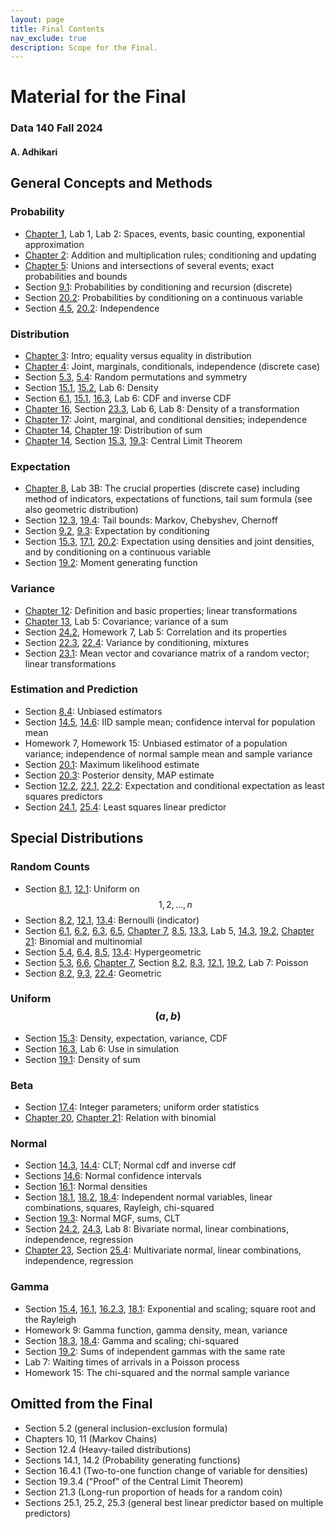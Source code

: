 ```yaml
---
layout: page
title: Final Contents
nav_exclude: true
description: Scope for the Final.
---
```

# Material for the Final #
### Data 140 Fall 2024 ###
#### A. Adhikari ####

## General Concepts and Methods ##

### Probability ###
- [Chapter 1](http://prob140.org/textbook/content/Chapter_01/00_Fundamentals.html), Lab 1, Lab 2: Spaces, events, basic counting, exponential approximation
- [Chapter 2](http://prob140.org/textbook/content/Chapter_02/00_Calculating_Chances.html): Addition and multiplication rules; conditioning and updating
- [Chapter 5](http://prob140.org/textbook/content/Chapter_05/00_Collections_of_Events.html): Unions and intersections of several events; exact probabilities and bounds
- Section [9.1](http://prob140.org/textbook/content/Chapter_09/01_Probability_by_Conditioning.html): Probabilities by conditioning and recursion (discrete)
- Section [20.2](http://prob140.org/textbook/content/Chapter_20/02_Independence_Revisited.html): Probabilities by conditioning on a continuous variable
- Section [4.5](http://prob140.org/textbook/content/Chapter_04/05_Dependence_and_Independence.html), [20.2](http://prob140.org/textbook/content/Chapter_20/02_Independence_Revisited.html): Independence

### Distribution ###
- [Chapter 3](http://prob140.org/textbook/content/Chapter_03/00_Random_Variables.html): Intro; equality versus equality in distribution
- [Chapter 4](http://prob140.org/textbook/content/Chapter_04/00_Relations_Between_Variables.html): Joint, marginals, conditionals, independence (discrete case)
- Section [5.3](http://prob140.org/textbook/content/Chapter_05/03_The_Matching_Problem.html), [5.4](http://prob140.org/textbook/content/Chapter_05/04_Sampling_Without_Replacement.html): Random permutations and symmetry
- Section [15.1](http://prob140.org/textbook/content/Chapter_15/01_Density_and_CDF.html), [15.2](http://prob140.org/textbook/content/Chapter_15/02_The_Meaning_of_Density.html), Lab 6: Density
- Section [6.1](http://prob140.org/textbook/content/Chapter_06/01_Binomial_Distribution.html#cumulative-distribution-function-cdf), [15.1](http://prob140.org/textbook/content/Chapter_15/01_Density_and_CDF.html), [16.3](http://prob140.org/textbook/content/Chapter_16/03_Simulation_via_the_CDF.html), Lab 6: CDF and inverse CDF
- [Chapter 16](http://prob140.org/textbook/content/Chapter_16/00_Transformations.html), Section [23.3](http://prob140.org/textbook/content/Chapter_23/03_Multivariate_Normal_Density.html), Lab 6, Lab 8: Density of a transformation
- [Chapter 17](http://prob140.org/textbook/content/Chapter_17/00_Joint_Densities.html): Joint, marginal, and conditional densities; independence
- [Chapter 14](http://prob140.org/textbook/content/Chapter_14/00_The_Central_Limit_Theorem.html), [Chapter 19](http://prob140.org/textbook/content/Chapter_19/00_Distributions_of_Sums.html): Distribution of sum
- [Chapter 14](http://prob140.org/textbook/content/Chapter_14/00_The_Central_Limit_Theorem.html), Section [15.3](http://prob140.org/textbook/content/Chapter_15/03_Expectation.html#example-random-discs), [19.3](http://prob140.org/textbook/content/Chapter_19/03_MGFs_Normal_and_the_CLT.html#proof-of-the-central-limit-theorem): Central Limit Theorem

### Expectation ###
- [Chapter 8](http://prob140.org/textbook/content/Chapter_08/00_Expectation.html), Lab 3B: The crucial properties (discrete case) including method of indicators, expectations of functions, tail sum formula (see also geometric distribution)
- Section [12.3](http://prob140.org/textbook/content/Chapter_12/03_Bounds.html), [19.4](http://prob140.org/textbook/content/Chapter_19/04_Chernoff_Bound.html): Tail bounds: Markov, Chebyshev, Chernoff
- Section [9.2](http://prob140.org/textbook/content/Chapter_09/02_Expectation_by_Conditioning.html), [9.3](http://prob140.org/textbook/content/Chapter_09/03_Expected_Waiting_Times.html): Expectation by conditioning
- Section [15.3](http://prob140.org/textbook/content/Chapter_15/03_Expectation.html), [17.1](http://prob140.org/textbook/content/Chapter_17/01_Probabilities_and_Expectations.html), [20.2](http://prob140.org/textbook/content/Chapter_19/02_Moment_Generating_Functions.html): Expectation using densities and joint densities, and by conditioning on a continuous variable
- Section [19.2](http://prob140.org/textbook/content/Chapter_19/02_Moment_Generating_Functions.html): Moment generating function

### Variance ###
- [Chapter 12](http://prob140.org/textbook/content/Chapter_12/00_Standard_Deviation.html): Definition and basic properties; linear transformations
- [Chapter 13](http://prob140.org/textbook/content/Chapter_13/00_Variance_Via_Covariance.html), Lab 5: Covariance; variance of a sum
- Section [24.2](http://prob140.org/textbook/content/Chapter_24/02_Bivariate_Normal_Distribution.html), Homework 7, Lab 5: Correlation and its properties
- Section [22.3](http://prob140.org/textbook/content/Chapter_22/03_Variance_by_Conditioning.html), [22.4](http://prob140.org/textbook/content/Chapter_22/04_Examples.html): Variance by conditioning, mixtures
- Section [23.1](http://prob140.org/textbook/content/Chapter_23/01_Random_Vectors.html): Mean vector and covariance matrix of a random vector; linear transformations

### Estimation and Prediction ###
- Section [8.4](http://prob140.org/textbook/content/Chapter_08/04_Additivity.html#unbiased-estimator): Unbiased estimators
- Section [14.5](http://prob140.org/textbook/content/Chapter_14/05_The_Sample_Mean.html), [14.6](http://prob140.org/textbook/content/Chapter_14/06_Confidence_Intervals.html): IID sample mean; confidence interval for population mean
- Homework 7, Homework 15: Unbiased estimator of a population variance; independence of normal sample mean and sample variance
- Section [20.1](http://prob140.org/textbook/content/Chapter_20/01_Maximum_Likelihood.html): Maximum likelihood estimate
- Section [20.3](http://prob140.org/textbook/content/Chapter_20/03_Prior_and_Posterior.html#): Posterior density, MAP estimate
- Section [12.2](http://prob140.org/textbook/content/Chapter_12/02_Prediction_and_Estimation.html), [22.1](http://prob140.org/textbook/content/Chapter_22/01_Conditional_Expectation_Projection.html), [22.2](http://prob140.org/textbook/content/Chapter_22/02_Least_Squares_Predictor.html): Expectation and conditional expectation as least squares predictors
- Section [24.1](http://prob140.org/textbook/content/Chapter_24/01_Linear_Least_Squares.html), [25.4](http://prob140.org/textbook/content/Chapter_25/04_Multiple_Regression.html): Least squares linear predictor

## Special Distributions ##

### Random Counts ###
- Section [8.1](http://prob140.org/textbook/content/Chapter_08/02_Applying_the_Definition.html#uniform-on-an-interval-of-integers), [12.1](http://prob140.org/textbook/content/Chapter_12/01_Definition.html#uniform): Uniform on $$1, 2, ..., n$$
- Section [8.2](http://prob140.org/textbook/content/Chapter_08/02_Applying_the_Definition.html#bernoulli-and-indicators), [12.1](http://prob140.org/textbook/content/Chapter_12/01_Definition.html#indicator), [13.4](http://prob140.org/textbook/content/Chapter_13/04_Symmetry_and_Indicators.html#indicators): Bernoulli (indicator)
- Section [6.1](http://prob140.org/textbook/content/Chapter_06/01_Binomial_Distribution.html), [6.2](http://prob140.org/textbook/content/Chapter_06/02_Examples.html), [6.3](http://prob140.org/textbook/content/Chapter_06/03_Multinomial_Distribution.html), [6.5](http://prob140.org/textbook/content/Chapter_06/05_Odds_Ratios.html), [Chapter 7](http://prob140.org/textbook/content/Chapter_07/00_Poissonization.html), [8.5](http://prob140.org/textbook/content/Chapter_08/05_Method_of_Indicators.html#expectation-of-the-binomial), [13.3](http://prob140.org/textbook/content/Chapter_13/03_Sums_of_Independent_Variables.html#variance-of-the-binomial), Lab 5, [14.3](http://prob140.org/textbook/content/Chapter_14/03_Central_Limit_Theorem.html#approximating-the-binomial-n-p-distribution), [19.2](http://prob140.org/textbook/content/Chapter_12/01_Definition.html#poisson), [Chapter 21](http://prob140.org/textbook/content/Chapter_21/00_The_Beta_and_the_Binomial.html): Binomial and multinomial
- Section [5.4](http://prob140.org/textbook/content/Chapter_05/04_Sampling_Without_Replacement.html#counting-good-elements-in-a-simple-random-sample), [6.4](http://prob140.org/textbook/content/Chapter_06/04_The_Hypergeometric_Revisited.html), [8.5](http://prob140.org/textbook/content/Chapter_08/05_Method_of_Indicators.html#expectation-of-the-hypergeometric), [13.4](http://prob140.org/textbook/content/Chapter_13/04_Symmetry_and_Indicators.html#example-variance-of-the-hypergeometric): Hypergeometric
- Section [5.3](http://prob140.org/textbook/content/Chapter_05/03_The_Matching_Problem.html#k-matches), [6.6](http://prob140.org/textbook/content/Chapter_06/06_Law_of_Small_Numbers.html), [Chapter 7](http://prob140.org/textbook/content/Chapter_07/00_Poissonization.html), Section [8.2](http://prob140.org/textbook/content/Chapter_08/02_Applying_the_Definition.html#poisson), [8.3](http://prob140.org/textbook/content/Chapter_08/03_Expectations_of_Functions.html#e-x-x-1-for-a-poisson-variable-x), [12.1](http://prob140.org/textbook/content/Chapter_12/01_Definition.html#poisson), [19.2](http://prob140.org/textbook/content/Chapter_12/01_Definition.html#poisson), Lab 7: Poisson
- Section [8.2](http://prob140.org/textbook/content/Chapter_08/02_Applying_the_Definition.html#geometric), [9.3](http://prob140.org/textbook/content/Chapter_09/03_Expected_Waiting_Times.html), [22.4](http://prob140.org/textbook/content/Chapter_22/04_Examples.html#variance-of-the-geometric-distribution): Geometric

### Uniform $$(a, b)$$ ###
- Section [15.3](http://prob140.org/textbook/content/Chapter_15/03_Expectation.html#uniform-0-1): Density, expectation, variance, CDF
- Section [16.3](http://prob140.org/textbook/content/Chapter_16/03_Simulation_via_the_CDF.html), Lab 6: Use in simulation
- Section [19.1](http://prob140.org/textbook/content/Chapter_19/01_Convolution_Formula.html#sum-of-two-iid-uniform-0-1-random-variables): Density of sum

### Beta ###
- Section [17.4](http://prob140.org/textbook/content/Chapter_17/04_Beta_Densities_with_Integer_Parameters.html): Integer parameters; uniform order statistics
- [Chapter 20](http://prob140.org/textbook/content/Chapter_20/03_Prior_and_Posterior.html), [Chapter 21](http://prob140.org/textbook/content/Chapter_21/00_The_Beta_and_the_Binomial.html): Relation with binomial

### Normal ###
- Section [14.3](http://prob140.org/textbook/content/Chapter_14/03_Central_Limit_Theorem.html), [14.4](http://prob140.org/textbook/content/Chapter_14/04_SciPy_and_Normal_Curves.html): CLT; Normal cdf and inverse cdf
- Sections [14.6](http://prob140.org/textbook/content/Chapter_14/06_Confidence_Intervals.html): Normal confidence intervals
- Section [16.1](http://prob140.org/textbook/content/Chapter_16/01_Linear_Transformations.html#the-normal-densities): Normal densities
- Section [18.1](http://prob140.org/textbook/content/Chapter_18/01_Standard_Normal_Basics.html), [18.2](http://prob140.org/textbook/content/Chapter_18/02_Sums_of_Independent_Normal_Variables.html), [18.4](http://prob140.org/textbook/content/Chapter_18/04_Chi_Squared_Distributions.html): Independent normal variables, linear combinations, squares, Rayleigh, chi-squared
- Section [19.3](http://prob140.org/textbook/content/Chapter_19/03_MGFs_Normal_and_the_CLT.html): Normal MGF, sums, CLT
- Section [24.2](http://prob140.org/textbook/content/Chapter_24/02_Bivariate_Normal_Distribution.html), [24.3](http://prob140.org/textbook/content/Chapter_24/03_Regression_and_Bivariate_Normal.html), Lab 8: Bivariate normal, linear combinations, independence, regression
- [Chapter 23](http://prob140.org/textbook/content/Chapter_23/00_Multivariate_Normal_RVs.html), Section [25.4](http://prob140.org/textbook/content/Chapter_25/04_Multiple_Regression.html): Multivariate normal, linear combinations, independence, regression

### Gamma ###
- Section [15.4](http://prob140.org/textbook/content/Chapter_15/04_Exponential_Distribution.html), [16.1](http://prob140.org/textbook/content/Chapter_16/01_Linear_Transformations.html#linear-transformation-exponential-density), 
[16.2.3](http://prob140.org/textbook/content/Chapter_16/02_Monotone_Functions.html#applying-the-formula),
[18.1](http://prob140.org/textbook/content/Chapter_18/01_Standard_Normal_Basics.html): Exponential and scaling; square root and the Rayleigh
- Homework 9: Gamma function, gamma density, mean, variance
- Section [18.3](http://prob140.org/textbook/content/Chapter_18/03_The_Gamma_Family.html), [18.4](http://prob140.org/textbook/content/Chapter_18/04_Chi_Squared_Distributions.html): Gamma and scaling; chi-squared
- Section [19.2](http://prob140.org/textbook/content/Chapter_19/02_Moment_Generating_Functions.html#mgf-of-a-gamma-r-lambda-random-variable): Sums of independent gammas with the same rate
- Lab 7: Waiting times of arrivals in a Poisson process
- Homework 15: The chi-squared and the normal sample variance

## Omitted from the Final ##
- Section 5.2 (general inclusion-exclusion formula)
- Chapters 10, 11 (Markov Chains)
- Section 12.4 (Heavy-tailed distributions)
- Sections 14.1, 14.2 (Probability generating functions)
- Section 16.4.1 (Two-to-one function change of variable for densities)
- Section 19.3.4 ("Proof" of the Central Limit Theorem)
- Section 21.3 (Long-run proportion of heads for a random coin)
- Sections 25.1, 25.2, 25.3 (general best linear predictor based on multiple predictors)